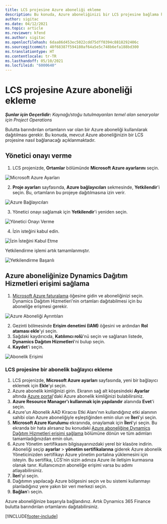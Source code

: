 ```yaml
---
title: LCS projesine Azure aboneliği ekleme
description: Bu konuda, Azure aboneliğinizi bir LCS projesine bağlama hakkında bilgiler sağlanmaktadır.
author: sigitac
ms.date: 04/12/2021
ms.topic: article
ms.reviewer: kfend
ms.author: sigitac
ms.openlocfilehash: 6daa86d453ec5022cdd75dff0394c8818292406c
ms.sourcegitcommit: 40f68387f594180af64a5e5c748b6efa188bd300
ms.translationtype: HT
ms.contentlocale: tr-TR
ms.lasthandoff: 05/10/2021
ms.locfileid: "6000640"
---
```

# <a name="add-an-azure-subscription-to-an-lcs-project"></a>LCS projesine Azure aboneliği ekleme

_**Şunlar için Geçerlidir:** Kaynağı/stoğu tutulmayanları temel alan senaryolar için Project Operations_

Bulutta barındırılan ortamların var olan bir Azure aboneliği kullanılarak dağıtılması gerekir. Bu konuda, mevcut Azure aboneliğinizin bir LCS projesine nasıl bağlanacağı açıklanmaktadır. 

## <a name="grant-admin-consent"></a>Yönetici onayı verme

1. LCS projenizde, **Ortamlar** bölümünde **Microsoft Azure ayarlarını** seçin.

![Microsoft Azure Ayarları](./media/1MicrosoftAzureSettings.png)

2. **Proje ayarları** sayfasında, **Azure bağlayıcıları** sekmesinde, **Yetkilendir**'i seçin. Bu, ortamların bu projeye dağıtılmasına izin verir.

![Azure Bağlayıcıları](./media/2AzureConnectors.png)

3. Yönetici onayı sağlamak için **Yetkilendir**'i yeniden seçin.

![Yönetici Onayı Verme](./media/3GrantAdminConsent.png)

4. İzin isteğini kabul edin.

![İzin İsteğini Kabul Etme](./media/4AcceptPermissionRequest.png)

Yetkilendirme işlemi artık tamamlanmıştır. 

![Yetkilendirme Başarılı](./media/5AuthorizationComplete.png)

## <a name="provide-dynamics-deployment-services-access-to-your-azure-subscription"></a><a name="provide"></a>Azure aboneliğinize Dynamics Dağıtım Hizmetleri erişimi sağlama

1. [Microsoft Azure faturalama](https://portal.azure.com/#blade/Microsoft\_Azure\_Billing/SubscriptionsBlade) öğesine gidin ve aboneliğinizi seçin. Dynamics Dağıtım Hizmetleri'nin ortamları dağıtabilmesi için bu aboneliğe erişmesi gerekir.

![Azure Aboneliği Ayrıntıları](./media/6AzureSubscription.png)

2. Gezinti bölmesinde **Erişim denetimi (IAM)** öğesini ve ardından **Rol ataması ekle**'yi seçin.
3. Sağdaki kaydırıcıda, **Katılımcı rolü**'nü seçin ve sağlanan listede, **Dynamics Dağıtım Hizmetleri**'ni bulup seçin. 
4. **Kaydet**'i seçin.

![Abonelik Erişimi](./media/7SubscriptionAccess.png)

### <a name="add-a-subscription-connector-to-an-lcs-project"></a>LCS projesine bir abonelik bağlayıcı ekleme

1. LCS projenizde, **Microsoft Azure ayarları** sayfasında, yeni bir bağlayıcı eklemek için **Ekle**'yi seçin.
2. Azure abonelik kimliğinizi girin. Ekranın sağ alt köşesindeki **Ayarlar** altında [Azure portal](https://ms.portal.azure.com/)'daki Azure abonelik kimliğinizi bulabilirsiniz.
3. **Azure Resource Manager'ı kullanmak için yapılandır** alanında **Evet**'i seçin.
4. Azure'un Abonelik AAD Kiracısı Etki Alanı'nın kullandığınız etki alanının sahibi olan Azure aboneliğiyle eşleştiğinden emin olun ve **İleri**'yi seçin.
5. **Microsoft Azure Kurulumu** ekranında, onaylamak için **İleri**'yi seçin. Bu ekranda bir hata alırsanız bu konudaki [Azure aboneliğine Dynamics Dağıtım Hizmetleri erişimi sağlama](#provide) bölümüne dönün ve tüm adımları tamamladığınızdan emin olun.
6. Azure Yönetim sertifikasını bilgisayarınızdaki yerel bir klasöre indirin. Aboneliği seçip **ayarlar** > **yönetim sertifikalarına** giderek Azure abonelik Yöneticinizden sertifikayı Azure yönetim portalına yüklemesini için isteyin. Bu sertifika, LCS'nin sizin adınıza Azure ile iletişim kurmasına olanak tanır. Kullanıcınızın aboneliğe erişimi varsa bu adımı atlayabilirsiniz.
7. **İleri**'yi seçin.
8. Dağıtımın yapılacağı Azure bölgesini seçin ve bu sistemi kullanmayı planladığınız yere yakın bir veri merkezi seçin.
9.  **Bağlan**'ı seçin.

Azure aboneliğinize başarıyla bağlandınız. Artık Dynamics 365 Finance bulutta barındırılan ortamlarını dağıtabilirsiniz.




[!INCLUDE[footer-include](../includes/footer-banner.md)]
